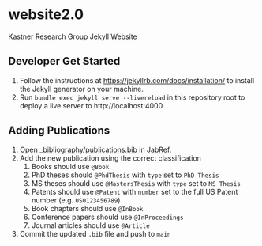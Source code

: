 # website2.0
Kastner Research Group Jekyll Website

## Developer Get Started
1. Follow the instructions at https://jekyllrb.com/docs/installation/ to install the Jekyll generator on your machine.
2. Run `bundle exec jekyll serve --livereload` in this repository root to deploy a live server to http://localhost:4000

## Adding Publications
1. Open [_bibliography/publications.bib](_bibliography/publications.bib) in [JabRef](https://www.jabref.org/).
2. Add the new publication using the correct classification
    1. Books should use `@Book`
    2. PhD theses should `@PhdThesis` with `type` set to `PhD Thesis`
    3. MS theses should use `@MastersThesis` with `type` set to `MS Thesis`
    4. Patents should use `@Patent` with `number` set to the full US Patent number (e.g. `US0123456789`)
    5. Book chapters should use `@InBook`
    6. Conference papers should use `@InProceedings`
    7. Journal articles should use `@Article`
3. Commit the updated `.bib` file and push to `main`
